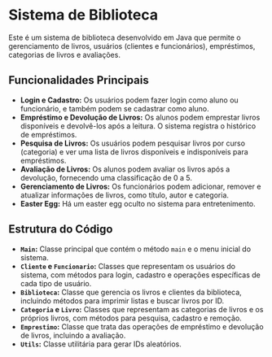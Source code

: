 # Sistema de Biblioteca

Este é um sistema de biblioteca desenvolvido em Java que permite o gerenciamento de livros, usuários (clientes e funcionários), empréstimos, categorias de livros e avaliações.

## Funcionalidades Principais

- **Login e Cadastro:** Os usuários podem fazer login como aluno ou funcionário, e também podem se cadastrar como aluno.
- **Empréstimo e Devolução de Livros:** Os alunos podem emprestar livros disponíveis e devolvê-los após a leitura. O sistema registra o histórico de empréstimos.
- **Pesquisa de Livros:** Os usuários podem pesquisar livros por curso (categoria) e ver uma lista de livros disponíveis e indisponíveis para empréstimos.
- **Avaliação de Livros:** Os alunos podem avaliar os livros após a devolução, fornecendo uma classificação de 0 a 5.
- **Gerenciamento de Livros:** Os funcionários podem adicionar, remover e atualizar informações de livros, como título, autor e categoria.
- **Easter Egg:** Há um easter egg oculto no sistema para entretenimento.

## Estrutura do Código

- **`Main`:** Classe principal que contém o método `main` e o menu inicial do sistema.
- **`Cliente` e `Funcionario`:** Classes que representam os usuários do sistema, com métodos para login, cadastro e operações específicas de cada tipo de usuário.
- **`Biblioteca`:** Classe que gerencia os livros e clientes da biblioteca, incluindo métodos para imprimir listas e buscar livros por ID.
- **`Categoria` e `Livro`:** Classes que representam as categorias de livros e os próprios livros, com métodos para pesquisa, cadastro e remoção.
- **`Emprestimo`:** Classe que trata das operações de empréstimo e devolução de livros, incluindo a avaliação.
- **`Utils`:** Classe utilitária para gerar IDs aleatórios.


